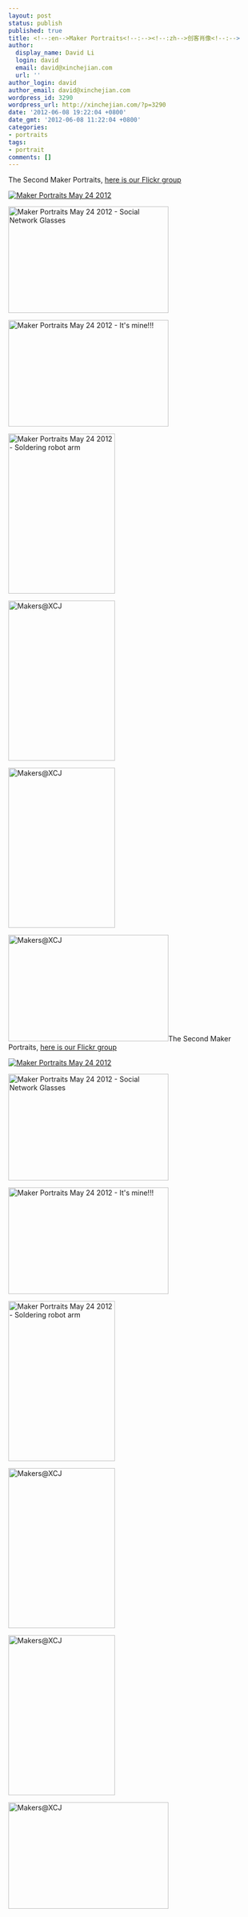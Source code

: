 ```yaml
---
layout: post
status: publish
published: true
title: <!--:en-->Maker Portraits<!--:--><!--:zh-->创客肖像<!--:-->
author:
  display_name: David Li
  login: david
  email: david@xinchejian.com
  url: ''
author_login: david
author_email: david@xinchejian.com
wordpress_id: 3290
wordpress_url: http://xinchejian.com/?p=3290
date: '2012-06-08 19:22:04 +0800'
date_gmt: '2012-06-08 11:22:04 +0800'
categories:
- portraits
tags:
- portrait
comments: []
---
```

<p><!--:en-->The Second Maker Portraits, <a href="http://www.flickr.com/groups/1760134@N23/pool/with/7299454644">here is our Flickr group</a></p>
<p><a title="Maker Portraits May 24 2012 by kirk lau, on Flickr" href="http://www.flickr.com/photos/kirklau/7299283504/"><img src="http://farm8.staticflickr.com/7103/7299283504_99b7cd8205_n.jpg" alt="Maker Portraits May 24 2012" /></a></p>
<p><a title="Maker Portraits May 24 2012 - Social Network Glasses by ~ Lumi ~, on Flickr" href="http://www.flickr.com/photos/lumi3005/7299446806/"><img src="http://farm8.staticflickr.com/7093/7299446806_2a3939530b_n.jpg" alt="Maker Portraits May 24 2012 - Social Network Glasses" width="320" height="213" /></a></p>
<p><a title="Maker Portraits May 24 2012 - It's mine!!! by ~ Lumi ~, on Flickr" href="http://www.flickr.com/photos/lumi3005/7299454644/"><img src="http://farm8.staticflickr.com/7082/7299454644_9edfe011e8_n.jpg" alt="Maker Portraits May 24 2012 - It's mine!!!" width="320" height="213" /></a></p>
<p><a title="Maker Portraits May 24 2012 - Soldering robot arm by ~ Lumi ~, on Flickr" href="http://www.flickr.com/photos/lumi3005/7299460636/"><img src="http://farm8.staticflickr.com/7090/7299460636_a90edb075b_n.jpg" alt="Maker Portraits May 24 2012 - Soldering robot arm" width="213" height="320" /></a></p>
<p><a title="Makers@XCJ by xxom, on Flickr" href="http://www.flickr.com/photos/taweili/7286279350/"><img src="http://farm8.staticflickr.com/7229/7286279350_23172d940b_n.jpg" alt="Makers@XCJ" width="213" height="320" /></a></p>
<p><a title="Makers@XCJ by xxom, on Flickr" href="http://www.flickr.com/photos/taweili/7286293660/"><img src="http://farm9.staticflickr.com/8165/7286293660_548124634d_n.jpg" alt="Makers@XCJ" width="213" height="320" /></a></p>
<p><a title="Makers@XCJ by xxom, on Flickr" href="http://www.flickr.com/photos/taweili/7286259012/"><img src="http://farm8.staticflickr.com/7084/7286259012_f8c23ab379_n.jpg" alt="Makers@XCJ" width="320" height="213" /></a><!--:--><!--:zh-->The Second Maker Portraits, <a href="http://www.flickr.com/groups/1760134@N23/pool/with/7299454644">here is our Flickr group</a></p>
<p><a title="Maker Portraits May 24 2012 by kirk lau, on Flickr" href="http://www.flickr.com/photos/kirklau/7299283504/"><img src="http://farm8.staticflickr.com/7103/7299283504_99b7cd8205_n.jpg" alt="Maker Portraits May 24 2012" /></a></p>
<p><a title="Maker Portraits May 24 2012 - Social Network Glasses by ~ Lumi ~, on Flickr" href="http://www.flickr.com/photos/lumi3005/7299446806/"><img src="http://farm8.staticflickr.com/7093/7299446806_2a3939530b_n.jpg" alt="Maker Portraits May 24 2012 - Social Network Glasses" width="320" height="213" /></a></p>
<p><a title="Maker Portraits May 24 2012 - It's mine!!! by ~ Lumi ~, on Flickr" href="http://www.flickr.com/photos/lumi3005/7299454644/"><img src="http://farm8.staticflickr.com/7082/7299454644_9edfe011e8_n.jpg" alt="Maker Portraits May 24 2012 - It's mine!!!" width="320" height="213" /></a></p>
<p><a title="Maker Portraits May 24 2012 - Soldering robot arm by ~ Lumi ~, on Flickr" href="http://www.flickr.com/photos/lumi3005/7299460636/"><img src="http://farm8.staticflickr.com/7090/7299460636_a90edb075b_n.jpg" alt="Maker Portraits May 24 2012 - Soldering robot arm" width="213" height="320" /></a></p>
<p><a title="Makers@XCJ by xxom, on Flickr" href="http://www.flickr.com/photos/taweili/7286279350/"><img src="http://farm8.staticflickr.com/7229/7286279350_23172d940b_n.jpg" alt="Makers@XCJ" width="213" height="320" /></a></p>
<p><a title="Makers@XCJ by xxom, on Flickr" href="http://www.flickr.com/photos/taweili/7286293660/"><img src="http://farm9.staticflickr.com/8165/7286293660_548124634d_n.jpg" alt="Makers@XCJ" width="213" height="320" /></a></p>
<p><a title="Makers@XCJ by xxom, on Flickr" href="http://www.flickr.com/photos/taweili/7286259012/"><img src="http://farm8.staticflickr.com/7084/7286259012_f8c23ab379_n.jpg" alt="Makers@XCJ" width="320" height="213" /></a><!--:--></p>

